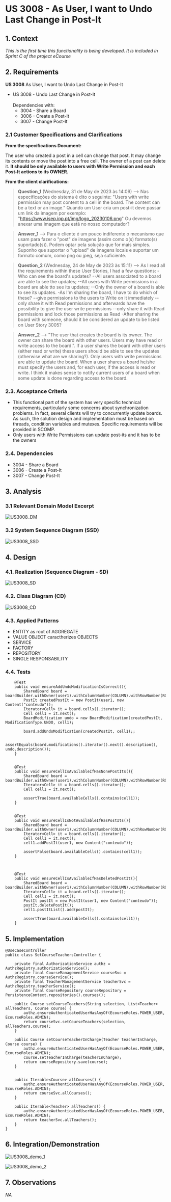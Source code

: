 # US 3008 - As User, I want to Undo Last Change in Post-It

## 1. Context

*This is the first time this functionality is being developed. It is included in Sprint C of the project eCourse*

## 2. Requirements

**US 3008** As User, I want to Undo Last Change in Post-It

- US 3008 - Undo Last Change in Post-It<BR> <BR>
  Dependencies with:
    - 3004 - Share a Board
    - 3006 - Create a Post-It
    - 3007 - Change Post-It

### 2.1 Customer Specifications and Clarifications ###

**From the specifications Document:**

The user who created a post in a cell can change that post. It may change its contents or
move the post into a free cell. The owner of a post can delete it.  **It should be only available to users with Write Permission and each Post-It actions to its OWNER.**


**From the client clarifications:**

> **Question_1** (Wednesday, 31 de May de 2023 às 14:09) --> Nas especificações do sistema é dito o seguinte:
"Users with write permission may post content to a cell in the board. The content can be a text or an image."
Quando um User cria um post-it deve passar um link da imagem por exemplo:
"https://www.isep.ipp.pt/img/logo_20230106.png"
Ou devemos anexar uma imagem que está no nosso computador?


> **Answer_1** --> Para o cliente é um pouco indiferente o mecanismo que usam para fazer o "post" de imagens (assim como o(s) formato(s) suportado(s)).
Podem optar pela solução que for mais simples. Suponho que suportar o "upload" de imagens locais e suportar um formato comum, como png ou jpeg, seja suficiente.





> **Question_2** (Wednesday, 24 de May de 2023 às 15:11) --> As I read all the requirements within these User Stories, I had a few questions:
-Who can see the board's updates?
--All users associated to a board are able to see the updates;
--All users with Write permissions in a board are able tto see its updates;
--Only the owner of a board is able to see its updates.
-As I'm sharing the board, I have to do which of these?
--give permissions to the users to Write on it immediately
--only share it with Read permissions and afterwards have the possibility to give the user write permissions
--only share it with Read permissions and lock those permissions as Read
-After sharing the board with someone, should it be considered an update to be listed on User Story 3005?




> **Answer_2** --> "The user that creates the board is its owner. The owner can share the board with other users. Users may have read or write access to the board.". If a user shares the board with other users (either read or write) these users should be able to see the updates (otherwise what are we sharing?). Only users with write permissions are able to update the board.
When a user shares a board he/she must specify the users and, for each user, if the access is read or write. I think it makes sense to notify current users of a board when some update is done regarding access to the board.



### 2.3. Acceptance Criteria ###
- This functional part of the system has very specific technical requirements, particularly some concerns about synchronization problems.
  In fact, several clients will try to concurrently update boards.
  As such, the solution design and implementation must be based on threads, condition variables and mutexes. Specific requirements will be provided in SCOMP.
- Only users with Write Permissions can update post-its and it has to be the owners

### 2.4. Dependencies ###
- 3004 - Share a Board
- 3006 - Create a Post-It
- 3007 - Change Post-It



## 3. Analysis

### 3.1 Relevant Domain Model Excerpt
![US3008_DM](US3008_DM.svg)

### 3.2 System Sequence Diagram (SSD)
![US3008_SSD](US3008_SSD.svg)


## 4. Design

### 4.1. Realization (Sequence Diagram - SD)
![US3008_SD](US3008_SD.svg)

### 4.2. Class Diagram (CD)

![US3008_CD](US3008_CD.svg)

### 4.3. Applied Patterns

- ENTITY as root of AGGREGATE
- VALUE OBJECT caractherizes OBJECTS
- SERVICE
- FACTORY
- REPOSITORY
- SINGLE RESPONSABILITY


### 4.4. Tests

```
    @Test
    public void ensureAddUndoModificationIsCorrect(){
        SharedBoard board = boardBuilder.withOwner(user1).withColumnNumber(COLUMN).withRowNumber(ROW).withTitle(TITLE).build();
        PostIt createdPostIt = new PostIt(user1, new Content("conteudo"));
        Iterator<Cell> it = board.cells().iterator();
        Cell cell1 = it.next();
        BoardModification undo = new BoardModification(createdPostIt, ModificationType.UNDO, cell1);

        board.addUndoModification(createdPostIt, cell1);;

        assertEquals(board.modifications().iterator().next().description(), undo.description());
    }
```
```

    @Test
    public void ensureCellIsAvailableIfHasNonePostIts(){
        SharedBoard board = boardBuilder.withOwner(user1).withColumnNumber(COLUMN).withRowNumber(ROW).withTitle(TITLE).build();
        Iterator<Cell> it = board.cells().iterator();
        Cell cell1 = it.next();

        assertTrue(board.availableCells().contains(cell1));
    }
 ```
```

    @Test
    public void ensureCellIsNotAvailableIfHasPostIts(){
        SharedBoard board = boardBuilder.withOwner(user1).withColumnNumber(COLUMN).withRowNumber(ROW).withTitle(TITLE).build();
        Iterator<Cell> it = board.cells().iterator();
        Cell cell1 = it.next();
        cell1.addPostIt(user1, new Content("conteudo"));

        assertFalse(board.availableCells().contains(cell1));
    }
    
```
```

    @Test
    public void ensureCellIsAvailableIfHasDeletedPostIt(){
        SharedBoard board = boardBuilder.withOwner(user1).withColumnNumber(COLUMN).withRowNumber(ROW).withTitle(TITLE).build();
        Iterator<Cell> it = board.cells().iterator();
        Cell cell1 = it.next();
        PostIt postIt = new PostIt(user1, new Content("conteudo"));
        postIt.deletePostIt();
        cell1.postItList().add(postIt);

        assertTrue(board.availableCells().contains(cell1));
    }
```

## 5. Implementation

```
@UseCaseController
public class SetCourseTeachersController {

    private final AuthorizationService authz = AuthzRegistry.authorizationService();
    private final CourseManagementService courseSvc = AuthzRegistry.courseService();
    private final TeacherManagementService teacherSvc = AuthzRegistry.teacherService();
    private final CourseRepository courseRepository = PersistenceContext.repositories().courses();

    public Course setCourseTeachers(String selection, List<Teacher> allTeachers, Course course) {
        authz.ensureAuthenticatedUserHasAnyOf(EcourseRoles.POWER_USER, EcourseRoles.ADMIN);
        return courseSvc.setCourseTeachers(selection, allTeachers,course);
    }

    public Course setCourseTeacherInCharge(Teacher teacherInCharge, Course course) {
        authz.ensureAuthenticatedUserHasAnyOf(EcourseRoles.POWER_USER, EcourseRoles.ADMIN);
        course.setTeacherInCharge(teacherInCharge);
        return courseRepository.save(course);
    }


    public Iterable<Course> allCourses() {
        authz.ensureAuthenticatedUserHasAnyOf(EcourseRoles.POWER_USER, EcourseRoles.ADMIN);
        return courseSvc.allCourses();
    }

    public Iterable<Teacher> allTeachers() {
        authz.ensureAuthenticatedUserHasAnyOf(EcourseRoles.POWER_USER, EcourseRoles.ADMIN);
        return teacherSvc.allTeachers();
    }
}
```

## 6. Integration/Demonstration

![US3008_demo_1](1005.1_demo_1.png)

![US3008_demo_2](1005.1_demo_2.png)


## 7. Observations
*NA*
